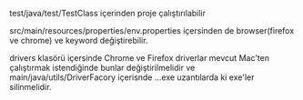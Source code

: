 test/java/test/TestClass içerinden proje çalıştırılabilir

src/main/resources/properties/env.properties içersinden de browser(firefox ve chrome) ve keyword değiştirebilir.

drivers klasörü içersinde Chrome ve Firefox driverlar mevcut
Mac'ten çalıştırmak istendiğinde bunlar değiştirilmelidir
ve main/java/utils/DriverFacory içerisnde ...exe uzantılarda ki
exe'ler silinmelidir.